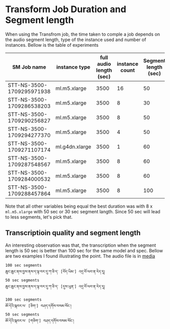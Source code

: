 # Transform Job Duration and Segment length

When using the Transfrom job, the time taken to comple a job depends on the audio segment length, type of the instance used and number of instances. Bellow is the table of experiments

|SM Job name |instance type  |full audio length (sec)|instance count|Segment length (sec)|duration (min)|
|---------------------------|---------------|-------|---|----|--|
|STT-NS-3500-1709295971938	|ml.m5.xlarge	|3500	|16	|50	 |9 |
|STT-NS-3500-1709286538203	|ml.m5.xlarge	|3500	|8	|30	 |11|
|STT-NS-3500-1709290256827	|ml.m5.xlarge	|3500	|8	|50	 |11|
|STT-NS-3500-1709294277370	|ml.m5.xlarge	|3500	|4	|50	 |17|
|STT-NS-3500-1709271107174	|ml.g4dn.xlarge	|3500	|1	|60	 |60|
|STT-NS-3500-1709287548567	|ml.m5.xlarge	|3500	|8	|60	 |12|
|STT-NS-3500-1709284000532	|ml.m5.xlarge	|3500	|8	|60	 |12|
|STT-NS-3500-1709288457864	|ml.m5.xlarge	|3500	|8	|100 |16|

Note that all other variables being equal the best duration was with 8 x `ml.m5.xlarge` with 50 sec or 30 sec segment langth. Since 50 sec will lead to less segments, let's pick that.

## Transcriptioin quality and segment length 

An interesting observation was that, the transcription when the segment length is 50 sec is better than 100 sec for the same model and spec. Bellow are two examples I found illustrating the point.
The audio file is in [media](https://github.com/OpenPecha/stt-documentation/blob/main/media/STT_NS_3500_chop_00001.aac)
```
100 sec segments
ཆུང་ཆུང་ནས་བྱས་ནས་ད་ལྟ་བར་དུ་ཀ་ཅི་ད་ [བོད་ཡིམ་] འདྲ་བོ་ལབ་ན་རེད་རཱ།
50 sec segments
ཆུང་ཆུང་ནས་བྱས་ནས་ད་ལྟ་བར་དུ་ཀ་ཅི་ད་ [དུས་ཡུན་] འདྲ་བོ་ལབ་ན་རེད་རཱ།

100 sec segments
ཨོ་དེའི་སྐབར་ལ་ [ཅིག་] བཤད་དགོས་བསམ་སོང་།
50 sec segments
ཨོ་དེའི་སྐབར་ལ་ [གཅིག་] བཤད་དགོས་བསམ་སོང་།
```